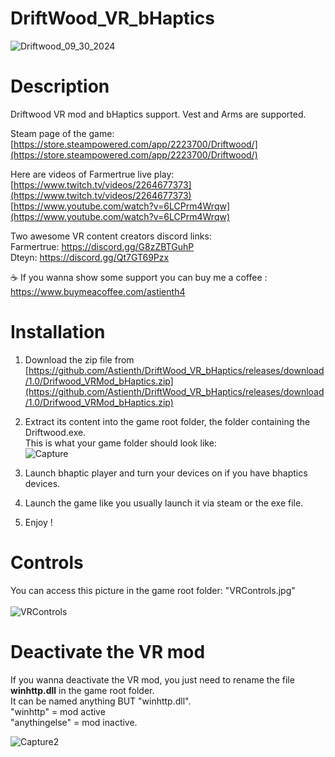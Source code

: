 # DriftWood_VR_bHaptics

![Driftwood_09_30_2024](https://github.com/user-attachments/assets/e226ff1f-acf7-4eb3-b250-d87dee491c65)


# Description

Driftwood VR mod and bHaptics support. Vest and Arms are supported.</br>

Steam page of the game: [https://store.steampowered.com/app/2223700/Driftwood/](https://store.steampowered.com/app/2223700/Driftwood/)

Here are videos of Farmertrue live play:</br>
[https://www.twitch.tv/videos/2264677373](https://www.twitch.tv/videos/2264677373) </br>
[https://www.youtube.com/watch?v=6LCPrm4Wrqw](https://www.youtube.com/watch?v=6LCPrm4Wrqw) </br>

Two awesome VR content creators discord links: </br>
Farmertrue: https://discord.gg/G8zZBTGuhP </br>
Dteyn: https://discord.gg/Qt7GT69Pzx </br>

☕ If you wanna show some support you can buy me a coffee : https://www.buymeacoffee.com/astienth4 </br>

# <b>Installation</b></br>

1) Download the zip file from [https://github.com/Astienth/DriftWood_VR_bHaptics/releases/download/1.0/Drifwood_VRMod_bHaptics.zip](https://github.com/Astienth/DriftWood_VR_bHaptics/releases/download/1.0/Drifwood_VRMod_bHaptics.zip)</br>
2) Extract its content into the game root folder, the folder containing the Driftwood.exe.</br>
This is what your game folder should look like: </br>
![Capture](https://github.com/user-attachments/assets/3efb1095-5c08-4297-9d6e-a8d90bb92d2f)

3) Launch bhaptic player and turn your devices on if you have bhaptics devices.</br>
4) Launch the game like you usually launch it via steam or the exe file.
5) Enjoy !

# <b>Controls</b></br>
You can access this picture in the game root folder: "VRControls.jpg"</br></br>
![VRControls](https://github.com/user-attachments/assets/ff15a707-8384-4d01-afda-876c044c7002)</br>

# <b>Deactivate the VR mod</b></br>
If you wanna deactivate the VR mod, you just need to rename the file <b>winhttp.dll</b> in the game root folder.</br>
It can be named anything BUT "winhttp.dll".</br>
"winhttp" = mod active </br>
"anythingelse" = mod inactive. </br>

![Capture2](https://github.com/user-attachments/assets/d02235e7-6d1f-4e29-a592-7b51a47a1e5d)
